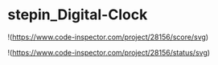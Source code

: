 # stepin_Digital-Clock
!(https://www.code-inspector.com/project/28156/score/svg)



!(https://www.code-inspector.com/project/28156/status/svg)
